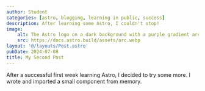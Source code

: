 ```yaml
---
author: Student
categories: [astro, blogging, learning in public, success]
description: After learning some Astro, I couldn't stop!
image:
    alt: The Astro logo on a dark background with a purple gradient arc.
    src: https://docs.astro.build/assets/arc.webp
layout: '@/layouts/Post.astro'
pubDate: 2024-07-08
title: My Second Post
---
```


After a successful first week learning Astro, I decided to try some more. I wrote and imported a small component from memory.
